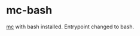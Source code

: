# mc-bash

[mc](https://hub.docker.com/r/minio/mc/) with bash installed. Entrypoint changed to bash.

